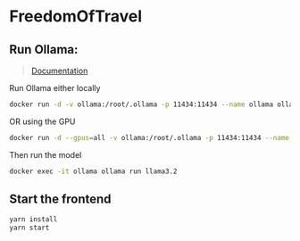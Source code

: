 # FreedomOfTravel

## Run Ollama:

> [Documentation](https://hub.docker.com/r/ollama/ollama)

Run Ollama either locally

```bash
docker run -d -v ollama:/root/.ollama -p 11434:11434 --name ollama ollama/ollama
```

OR using the GPU

```bash
docker run -d --gpus=all -v ollama:/root/.ollama -p 11434:11434 --name ollama ollama/ollama
```

Then run the model

```bash
docker exec -it ollama ollama run llama3.2
```

## Start the frontend

```bash
yarn install
yarn start
```